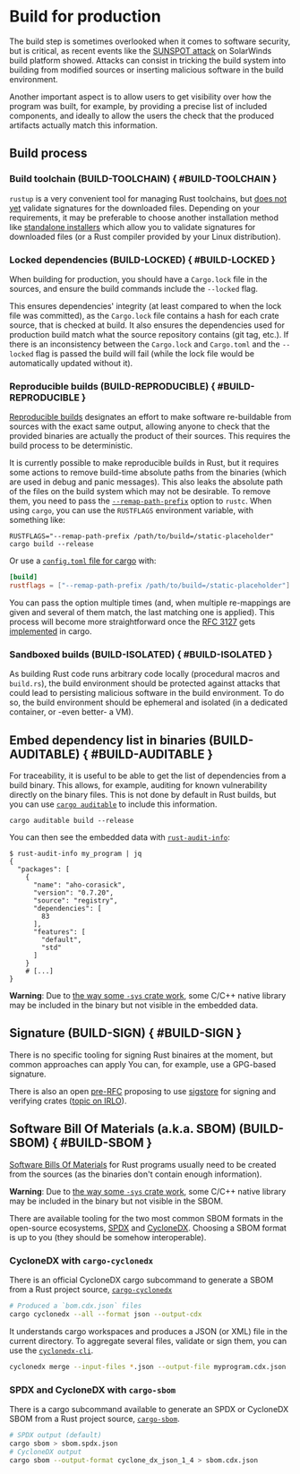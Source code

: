 # Build for production

The build step is sometimes overlooked when it comes to software security, but is critical,
as recent events like the [SUNSPOT attack](https://www.crowdstrike.com/blog/sunspot-malware-technical-analysis/) on SolarWinds build platform
showed.
Attacks can consist in tricking the build system into building from modified sources 
or inserting malicious software in the build environment.

Another important aspect is to allow users to get visibility over how the program was built,
for example, by providing a precise list of included components, and ideally to allow the users
the check that the produced artifacts actually match this information.

## Build process

### Build toolchain (BUILD-TOOLCHAIN) { #BUILD-TOOLCHAIN }

`rustup` is a very convenient tool for managing Rust toolchains, but [does not yet](https://rust-lang.github.io/rustup/security.html) validate
signatures for the downloaded files. Depending on your requirements, it may be preferable to choose another installation method like
[standalone installers](https://forge.rust-lang.org/infra/other-installation-methods.html#standalone-installers)
which allow you to validate signatures for downloaded files (or a Rust compiler provided by your Linux distribution).

### Locked dependencies (BUILD-LOCKED) { #BUILD-LOCKED }

When building for production, you should have a `Cargo.lock` file in the sources,
and ensure the build commands include the `--locked` flag.

This ensures dependencies' integrity (at least compared to when the lock file was committed), as
the `Cargo.lock` file contains a hash for each crate source, that is checked at build.
It also ensures the dependencies used for production build match what the source repository contains
(git tag, etc.).
If there is an inconsistency between the `Cargo.lock`
and `Cargo.toml` and the `--locked` flag is passed the build will fail
(while the lock file would be automatically updated without it).

### Reproducible builds (BUILD-REPRODUCIBLE) { #BUILD-REPRODUCIBLE }

[Reproducible builds](https://reproducible-builds.org/) designates an effort to make
software re-buildable from sources with the exact same output, allowing anyone to check 
that the provided binaries are actually the product of their sources.
This requires the build process to be deterministic.

It is currently possible to make reproducible builds in Rust, but it requires
some actions to remove build-time absolute paths from the binaries
(which are used in debug and panic messages).
This also leaks the absolute path of the files on the build system which may not be desirable.
To remove them, you need to pass the
[`--remap-path-prefix`](https://doc.rust-lang.org/rustc/command-line-arguments.html#--remap-path-prefix-remap-source-names-in-output)
option to `rustc`.
When using `cargo`, you can use the `RUSTFLAGS` environment variable, with something like:

```shell
RUSTFLAGS="--remap-path-prefix /path/to/build=/static-placeholder" cargo build --release
```

Or use a [`config.toml` file for cargo](https://doc.rust-lang.org/cargo/reference/config.html) with:

```toml
[build]
rustflags = ["--remap-path-prefix /path/to/build=/static-placeholder"]
```

You can pass the option multiple times (and, when multiple re-mappings are given and several
of them match, the last matching one is applied).
This process will become more straightforward once the [RFC 3127](https://rust-lang.github.io/rfcs/3127-trim-paths.html)
gets [implemented](https://github.com/rust-lang/cargo/issues/12137) in cargo.

### Sandboxed builds (BUILD-ISOLATED) { #BUILD-ISOLATED }

As building Rust code runs arbitrary code locally (procedural macros and `build.rs`),
the build environment should be protected against attacks that could lead to persisting malicious software in
the build environment.
To do so, the build environment should be ephemeral and isolated (in a dedicated container, or -even better- a VM).

## Embed dependency list in binaries (BUILD-AUDITABLE) { #BUILD-AUDITABLE }

For traceability, it is useful to be able to get the list of dependencies from a build binary.
This allows, for example, auditing for known vulnerability directly on the binary files.
This is not done by default in Rust builds,
but you can use [`cargo auditable`](https://github.com/rust-secure-code/cargo-auditable) to include this information.

```shell
cargo auditable build --release
```

You can then see the embedded data with [`rust-audit-info`](https://github.com/rust-secure-code/cargo-auditable/tree/master/rust-audit-info):

```shell
$ rust-audit-info my_program | jq
{
  "packages": [
    {
      "name": "aho-corasick",
      "version": "0.7.20",
      "source": "registry",
      "dependencies": [
        83
      ],
      "features": [
        "default",
        "std"
      ]
    }
    # [...]
}
```

**Warning**: Due to [the way some `-sys` crate work](https://internals.rust-lang.org/t/statically-linked-c-c-libraries/17175), some C/C++ native
library may be included in the binary but not visible in the embedded data.

## Signature (BUILD-SIGN) { #BUILD-SIGN }

There is no specific tooling for signing Rust binaires at the moment, but common approaches can apply
You can, for example, use a GPG-based signature.

There is also an open [pre-RFC](https://github.com/trustification/rust-rfcs/blob/sigstore-rfc/text/0000-sigstore-integration.md)
proposing to use [sigstore](https://www.sigstore.dev/) for signing and verifying crates ([topic on IRLO](https://internals.rust-lang.org/t/pre-rfc-using-sigstore-for-signing-and-verifying-crates/18115/31)).

## Software Bill Of Materials (a.k.a. SBOM) (BUILD-SBOM) { #BUILD-SBOM }

[Software Bills Of Materials](https://www.aquasec.com/cloud-native-academy/supply-chain-security/sbom/) for Rust programs usually need
to be created from the sources (as the binaries don't contain enough information).

**Warning**: Due to [the way some `-sys` crate work](https://internals.rust-lang.org/t/statically-linked-c-c-libraries/17175), some C/C++ native
library may be included in the binary but not visible in the
SBOM.

There are available tooling for the two most common SBOM formats in the open-source ecosystems,
[SPDX](https://spdx.dev/) and [CycloneDX](https://cyclonedx.org/).
Choosing a SBOM format is up to you (they should be somehow interoperable).

### CycloneDX with `cargo-cyclonedx`

There is an official CycloneDX cargo subcommand to generate a SBOM
from a Rust project source, [`cargo-cyclonedx`](https://crates.io/crates/cargo-cyclonedx)

```bash
# Produced a `bom.cdx.json` files
cargo cyclonedx --all --format json --output-cdx
```

It understands cargo workspaces and produces a JSON (or XML) file in the current directory.
To aggregate several files, validate or sign them, you can use the [`cyclonedx-cli`](https://github.com/CycloneDX/cyclonedx-cli).

```bash
cyclonedx merge --input-files *.json --output-file myprogram.cdx.json
```

### SPDX and CycloneDX with `cargo-sbom`

There is a cargo subcommand available to generate an SPDX or CycloneDX SBOM from a Rust project source,
[`cargo-sbom`](https://github.com/psastras/sbom-rs).

```bash
# SPDX output (default)
cargo sbom > sbom.spdx.json
# CycloneDX output
cargo sbom --output-format cyclone_dx_json_1_4 > sbom.cdx.json
```
